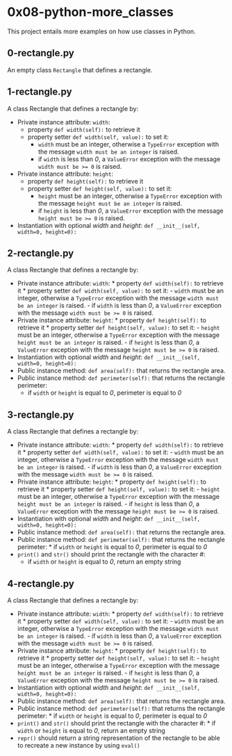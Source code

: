 # 0x08-python-more_classes

This project entails more examples on how use classes in Python.

## 0-rectangle.py

An empty class ``` Rectangle ``` that defines a rectangle.

## 1-rectangle.py

A class Rectangle that defines a rectangle by:
- Private instance attribute: ``` width ```:
	* property ``` def width(self): ``` to retrieve it
	* property setter ``` def width(self, value): ``` to set it:
		- ``` width ``` must be an integer, otherwise a ``` TypeError ``` exception with the message ``` width must be an integer ``` is raised.
		- if ``` width ``` is less than *0*, a ``` ValueError ``` exception with the message ``` width must be >= 0 ``` is raised.
- Private instance attribute: ``` height ```:
	* property ``` def height(self): ``` to retrieve it
	* property setter ``` def height(self, value): ``` to set it:
		- ``` height ``` must be an integer, otherwise a ``` TypeError ``` exception with the message ``` height must be an integer ``` is raised.
		- if ``` height ``` is less than *0*, a ``` ValueError ``` exception with the message ``` height must be >= 0 ``` is raised.
- Instantiation with optional *width* and *height*: ``` def __init__(self, width=0, height=0): ```

## 2-rectangle.py

A class Rectangle that defines a rectangle by:
- Private instance attribute: ``` width ```:
        * property ``` def width(self): ``` to retrieve it
        * property setter ``` def width(self, value): ``` to set it:
                - ``` width ``` must be an integer, otherwise a ``` TypeError ``` exception with the message ``` width must be an integer ``` is raised.
                - if ``` width ``` is less than *0*, a ``` ValueError ``` exception with the message ``` width must be >= 0 ``` is raised.
- Private instance attribute: ``` height ```:
        * property ``` def height(self): ``` to retrieve it
        * property setter ``` def height(self, value): ``` to set it:
                - ``` height ``` must be an integer, otherwise a ``` TypeError ``` exception with the message ``` height must be an integer ``` is raised.
                - if ``` height ``` is less than *0*, a ``` ValueError ``` exception with the message ``` height must be >= 0 ``` is raised.
- Instantiation with optional *width* and *height*: ``` def __init__(self, width=0, height=0): ```
- Public instance method: ``` def area(self): ``` that returns the rectangle area.
- Public instance method: ``` def perimeter(self): ``` that returns the rectangle perimeter:
	* if ``` width ``` or ``` height ``` is equal to *0*, perimeter is equal to *0*

## 3-rectangle.py

A class Rectangle that defines a rectangle by:
- Private instance attribute: ``` width ```:
        * property ``` def width(self): ``` to retrieve it
        * property setter ``` def width(self, value): ``` to set it:
                - ``` width ``` must be an integer, otherwise a ``` TypeError ``` exception with the message ``` width must be an integer ``` is raised.
                - if ``` width ``` is less than *0*, a ``` ValueError ``` exception with the message ``` width must be >= 0 ``` is raised.
- Private instance attribute: ``` height ```:
        * property ``` def height(self): ``` to retrieve it
        * property setter ``` def height(self, value): ``` to set it:
                - ``` height ``` must be an integer, otherwise a ``` TypeError ``` exception with the message ``` height must be an integer ``` is raised.
                - if ``` height ``` is less than *0*, a ``` ValueError ``` exception with the message ``` height must be >= 0 ``` is raised.
- Instantiation with optional *width* and *height*: ``` def __init__(self, width=0, height=0): ```
- Public instance method: ``` def area(self): ``` that returns the rectangle area.
- Public instance method: ``` def perimeter(self): ``` that returns the rectangle perimeter:
        * if ``` width ``` or ``` height ``` is equal to *0*, perimeter is equal to *0*
- ``` print() ``` and  ``` str() ``` should print the rectangle with the character #:
	* if ``` width ``` or ``` height ``` is equal to *0*, return an empty string

## 4-rectangle.py

A class Rectangle that defines a rectangle by:
- Private instance attribute: ``` width ```:
        * property ``` def width(self): ``` to retrieve it
        * property setter ``` def width(self, value): ``` to set it:
                - ``` width ``` must be an integer, otherwise a ``` TypeError ``` exception with the message ``` width must be an integer ``` is raised.
                - if ``` width ``` is less than *0*, a ``` ValueError ``` exception with the message ``` width must be >= 0 ``` is raised.
- Private instance attribute: ``` height ```:
        * property ``` def height(self): ``` to retrieve it
        * property setter ``` def height(self, value): ``` to set it:
                - ``` height ``` must be an integer, otherwise a ``` TypeError ``` exception with the message ``` height must be an integer ``` is raised.
                - if ``` height ``` is less than *0*, a ``` ValueError ``` exception with the message ``` height must be >= 0 ``` is raised.
- Instantiation with optional *width* and *height*: ``` def __init__(self, width=0, height=0): ```
- Public instance method: ``` def area(self): ``` that returns the rectangle area.
- Public instance method: ``` def perimeter(self): ``` that returns the rectangle perimeter:
        * if ``` width ``` or ``` height ``` is equal to *0*, perimeter is equal to *0*
- ``` print() ``` and  ``` str() ``` should print the rectangle with the character #:
        * if ``` width ``` or ``` height ``` is equal to *0*, return an empty string
- ``` repr() ``` should return a string representation of the rectangle to be able to recreate a new instance by using ``` eval() ```
